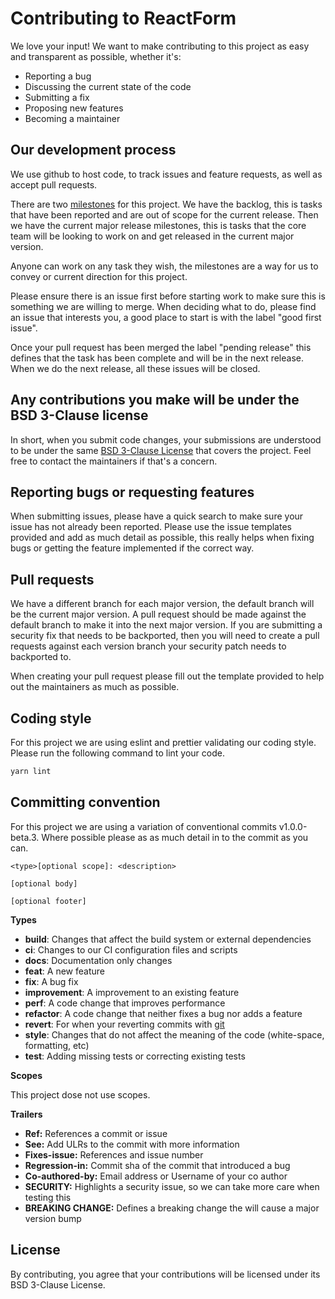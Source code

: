 # Contributing to ReactForm

We love your input! We want to make contributing to this project as easy and
transparent as possible, whether it's:

- Reporting a bug
- Discussing the current state of the code
- Submitting a fix
- Proposing new features
- Becoming a maintainer

## Our development process

We use github to host code, to track issues and feature requests, as well as
accept pull requests.

There are two [milestones](../milestones) for this project. We have the
backlog, this is tasks that have been reported and are out of scope for the
current release. Then we have the current major release milestones, this is
tasks that the core team will be looking to work on and get released in the
current major version.

Anyone can work on any task they wish, the milestones are a way for us to
convey or current direction for this project.

Please ensure there is an issue first before starting work to make sure this is
something we are willing to merge. When deciding what to do, please find an
issue that interests you, a good place to start is with the  label "good first
issue".

Once your pull request has been merged the label "pending release" this defines
that the task has been complete and will be in the next release. When we do the
next release, all these issues will be closed.

## Any contributions you make will be under the BSD 3-Clause license

In short, when you submit code changes, your submissions are understood to be
under the same [BSD 3-Clause License](./LICENSE) that covers the project. Feel
free to contact the maintainers if that's a concern.

## Reporting bugs or requesting features

When submitting issues, please have a quick search to make sure your issue has
not already been reported. Please use the issue templates provided and add as
much detail as possible, this really helps when fixing bugs or getting the
feature implemented if the correct way.

## Pull requests

We have a different branch for each major version, the default branch will be
the current major version. A pull request should be made against the default
branch to make it into the next major version. If you are submitting a security
fix that needs to be backported, then you will need to create a pull requests
against each version branch your security patch needs to backported to.

When creating your pull request please fill out the template provided to help
out the maintainers as much as possible.

## Coding style

For this project we are using eslint and prettier validating our coding style.
Please run the following command to lint your code.

```bash
yarn lint
```

## Committing convention

For this project we are using a variation of conventional commits
v1.0.0-beta.3. Where possible please as as much detail in to the commit as you
can.

```
<type>[optional scope]: <description>

[optional body]

[optional footer]
```

**Types**

- **build**: Changes that affect the build system or external dependencies
- **ci**: Changes to our CI configuration files and scripts
- **docs**: Documentation only changes
- **feat**: A new feature
- **fix**: A bug fix
- **improvement**: A improvement to an existing feature
- **perf**: A code change that improves performance
- **refactor**: A code change that neither fixes a bug nor adds a feature
- **revert**: For when your reverting commits with
  [git](https://git-scm.com/docs/git-revert)
- **style**: Changes that do not affect the meaning of the code (white-space,
  formatting, etc)
- **test**: Adding missing tests or correcting existing tests

**Scopes**

This project dose not use scopes.

**Trailers**

- **Ref:** References a commit or issue
- **See:** Add ULRs to the commit with more information
- **Fixes-issue:** References and issue number
- **Regression-in:** Commit sha of the commit that introduced a bug
- **Co-authored-by:** Email address or Username of your co author
- **SECURITY:** Highlights a security issue, so we can take more care when testing this
- **BREAKING CHANGE:** Defines a breaking change the will cause a major version bump

## License

By contributing, you agree that your contributions will be licensed under its
BSD 3-Clause License.
